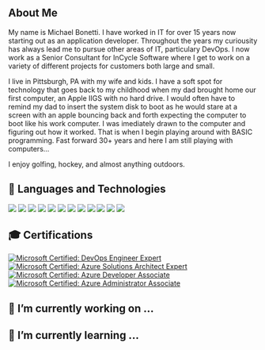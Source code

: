 ## About Me
My name is Michael Bonetti.  I have worked in IT for over 15 years now starting out as an application developer.  Throughout the years my curiousity has always lead me to pursue other areas of IT, particulary DevOps.  I now work as a Senior Consultant for InCycle Software where I get to work on a variety of different projects for customers both large and small.

I live in Pittsburgh, PA with my wife and kids.  I have a soft spot for technology that goes back to my childhood when my dad brought home our first computer, an Apple IIGS with no hard drive.  I would often have to remind my dad to insert the system disk to boot as he would stare at a screen with an apple bouncing back and forth expecting the computer to boot like his work computer.  I was imediately drawn to the computer and figuring out how it worked.  That is when I begin playing around with BASIC programming.  Fast forward 30+ years and here I am still playing with computers...

I enjoy golfing, hockey, and almost anything outdoors.

## 🔧 Languages and Technologies
![](https://img.shields.io/badge/CI%2FCD-Azure_DevOps-informational?style=for-the-badge&logo=azure-devops&logoColor=white&color=0078d7)
![](https://img.shields.io/badge/CI%2FCD-GitHub-informational?style=for-the-badge&logo=github&logoColor=white&color=181717)
![](https://img.shields.io/badge/Cloud-Azure-informational?style=for-the-badge&logo=microsoft-azure&logoColor=white&color=0089d6)
![](https://img.shields.io/badge/Code-C%23-informational?style=for-the-badge&logo=%2enet&logoColor=white&color=5C2D91)
![](https://img.shields.io/badge/Code-TypeScript-informational?style=for-the-badge&logo=%2enet&logoColor=white&color=007acc)
![](https://img.shields.io/badge/Database-SQL_Server-informational?style=for-the-badge&logo=microsoft-sql-server&logoColor=white&color=CC2927)
![](https://img.shields.io/badge/OS-Windows-informational?style=for-the-badge&logo=windows&logoColor=white&color=0078D6)
![](https://img.shields.io/badge/Package%20Managers-NuGet-informational?style=for-the-badge&logo=nuget&logoColor=white&color=004880)
![](https://img.shields.io/badge/Scripting-PowerShell-informational?style=for-the-badge&logo=powershell&logoColor=white&color=5391FE)
![](https://img.shields.io/badge/Source%20Control-Git-informational?style=for-the-badge&logo=git&logoColor=white&color=f05032)
![](https://img.shields.io/badge/Virtualization-Docker-informational?style=for-the-badge&logo=Docker&logoColor=white&color=2496ed)
![](https://img.shields.io/badge/Virtualization-Kubernetes-informational?style=for-the-badge&logo=Kubernetes&logoColor=white&color=326ce5)

## 🎓 Certifications


[![Microsoft Certified: DevOps Engineer Expert](https://images.credly.com/size/150x150/images/c3ab66f8-5d59-4afa-a6c2-0ba30a1989ca/CERT-Expert-DevOps-Engineer-600x600.png)](https://www.credly.com/badges/2de8ddc9-5fe3-4df8-8221-347fb445ed95)
[![Microsoft Certified: Azure Solutions Architect Expert](https://images.credly.com/size/150x150/images/649069f9-27f1-4d2b-92bc-c674bc67bd02/azure-solutions-architect-expert-600x600.png)](https://www.credly.com/badges/b961fd99-d034-473e-986f-da3eded2e077)
[![Microsoft Certified: Azure Developer Associate](https://images.credly.com/size/150x150/images/92e0618b-8002-4868-9e88-794a33aeb3b5/azure-developer-associate-600x600.png)](https://www.credly.com/badges/679a7e79-03c0-42bc-9064-c8683eac1a06)
[![Microsoft Certified: Azure Administrator Associate](https://images.credly.com/size/150x150/images/35d18649-95c6-4c78-b07a-cfc1362318f3/azure-administrator-associate.png)](https://www.credly.com/badges/eedf68f6-173f-4486-93e5-11789a6eee85)

## 🔭 I’m currently working on ...
## 🌱 I’m currently learning ...

<!--
**mbonetti-incyclesoftware/mbonetti-incyclesoftware** is a ✨ _special_ ✨ repository because its `README.md` (this file) appears on your GitHub profile.

Here are some ideas to get you started:

- 🔭 I’m currently working on ...
- 🌱 I’m currently learning ...
- 👯 I’m looking to collaborate on ...
- 🤔 I’m looking for help with ...
- 💬 Ask me about ...
- 📫 How to reach me: ...
- 😄 Pronouns: ...
- ⚡ Fun fact: ...
-->
